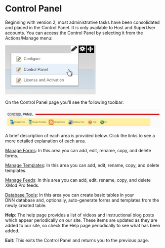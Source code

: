 # Control Panel

Beginning with version 2, most administrative tasks have been consolidated and placed in the Control Panel. It is only available to Host and SuperUser accounts. You can access the Control Panel by selecting it from the Actions/Manage menu:

![](./img/XMP44_ControlPanelMenu.jpg)

On the Control Panel page you'll see the following toolbar:

![](./img/ControlPanel.png)

A brief description of each area is provided below. Click the links to see a more detailed explanation of each area.

[Manage Forms](manage-forms.md): In this area you can add, edit, rename, copy, and delete forms.

[Manage Templates](manage-templates.md): In this area you can add, edit, rename, copy, and delete templates.

[Manage Feeds](manage-feeds.md): In this area you can add, edit, rename, copy, and delete XMod Pro feeds.

[Database Tools](database-tools.md): In this area you can create basic tables in your DNN database and, optionally, auto-generate forms and templates from the newly created table.

**Help**: The help page provides a list of videos and instructional blog posts which appear periodically on our site. These items are updated as they are added to our site, so check the Help page periodically to see what has been added.

**Exit**: This exits the Control Panel and returns you to the previous page.